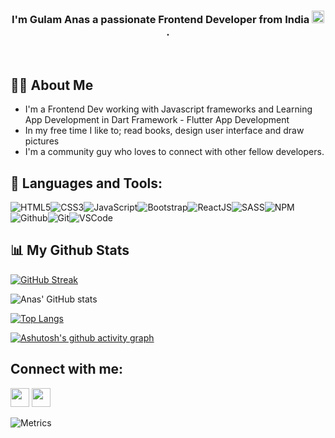 <h3 align="center">I'm Gulam Anas a passionate Frontend Developer from India <img src="https://img.icons8.com/color/344/india.png" width="20px" alt="India Flag">.</h3>

&nbsp;&nbsp;&nbsp;&nbsp;

## 🙋‍♂️ About Me

- I'm a Frontend Dev working with Javascript frameworks and Learning App Development in Dart Framework - Flutter App Development
- In my free time I like to; read books, design user interface and draw pictures
- I'm a community guy who loves to connect with other fellow developers.

## 🚀 Languages and Tools:

![HTML5](https://img.icons8.com/color/30/html-5.png)![CSS3](https://img.icons8.com/color/30/css3.png)![JavaScript](https://img.icons8.com/color/30/javascript.png)![Bootstrap](https://img.icons8.com/color/30/bootstrap.png)![ReactJS](https://img.icons8.com/color/30/react-native.png)![SASS](https://img.icons8.com/color/30/sass.png)![NPM](https://img.icons8.com/color/30/npm.png)![Github](https://img.icons8.com/material-outlined/30/github.png)![Git](https://img.icons8.com/color/30/git.png)![VSCode](https://img.icons8.com/color/30/visual-studio-code-2019.png)
<br/>

## 📊 My Github Stats

[![GitHub Streak](https://github-readme-streak-stats.herokuapp.com?user=gulamanas&theme=dracula&date_format=M%20j%5B%2C%20Y%5D)](https://git.io/streak-stats)

![Anas' GitHub stats](https://github-readme-stats.vercel.app/api?username=gulamanas&show_icons=true&theme=dracula)

[![Top Langs](https://github-readme-stats.vercel.app/api/top-langs/?username=gulamanas&layout=compact)](https://github.com/gulamanas/github-readme-stats)

[![Ashutosh's github activity graph](https://activity-graph.herokuapp.com/graph?username=gulamanas&theme=react-dark)](https://github.com/ashutosh00710/github-readme-activity-graph)

## Connect with me:

<p align="left">

<a href = "https://www.linkedin.com/in/gulam-anas-79a0b01a1/"><img src="https://img.icons8.com/fluent/48/000000/linkedin.png" width="30px"/></a>
<a href = "https://twitter.com/_gulam_anas_"><img src="https://img.icons8.com/fluent/48/000000/twitter.png" width="30px"/></a>

</p>

![Metrics](https://metrics.lecoq.io/gulamanas?template=classic&isocalendar=1&languages=1&isocalendar.duration=half-year&languages.limit=8&languages.threshold=0%25&languages.colors=github&languages.sections=most-used&languages.indepth=false&languages.analysis.timeout=15&languages.categories=markup%2C%20programming&languages.recent.categories=markup%2C%20programming&languages.recent.load=300&languages.recent.days=14&config.timezone=Asia%2FCalcutta)
